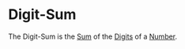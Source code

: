# Digit-Sum

The Digit-Sum is the [Sum](13000001.md) of the [Digits](12000066.md) of a [Number](60000.md).
